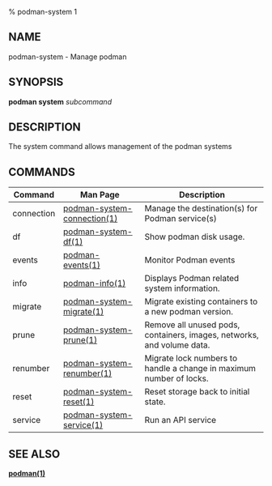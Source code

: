 % podman-system 1

## NAME

podman\-system - Manage podman

## SYNOPSIS

**podman system** _subcommand_

## DESCRIPTION

The system command allows management of the podman systems

## COMMANDS

| Command    | Man Page                                                   | Description                                                            |
| ---------- | ---------------------------------------------------------- | ---------------------------------------------------------------------- |
| connection | [podman-system-connection(1)](podman-system-connection.md) | Manage the destination(s) for Podman service(s)                        |
| df         | [podman-system-df(1)](podman-system-df.md)                 | Show podman disk usage.                                                |
| events     | [podman-events(1)](podman-events.md)                       | Monitor Podman events                                                  |
| info       | [podman-info(1)](podman-info.md)                           | Displays Podman related system information.                            |
| migrate    | [podman-system-migrate(1)](podman-system-migrate.md)       | Migrate existing containers to a new podman version.                   |
| prune      | [podman-system-prune(1)](podman-system-prune.md)           | Remove all unused pods, containers, images, networks, and volume data. |
| renumber   | [podman-system-renumber(1)](podman-system-renumber.md)     | Migrate lock numbers to handle a change in maximum number of locks.    |
| reset      | [podman-system-reset(1)](podman-system-reset.md)           | Reset storage back to initial state.                                   |
| service    | [podman-system-service(1)](podman-system-service.md)       | Run an API service                                                     |

## SEE ALSO

**[podman(1)](podman.md)**
